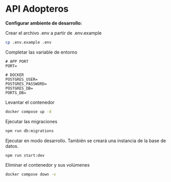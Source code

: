 # API Adopteros

**Configurar ambiente de desarrollo:**

Crear el archivo .env a partir de .env.example

```sh
cp .env.example .env
```

Completar las variable de entorno

```env
# APP PORT
PORT=

# DOCKER
POSTGRES_USER=
POSTGRES_PASSWORD=
POSTGRES_DB=
PORTS_DB=
```

Levantar el contenedor

```sh
docker compose up -d
```

Ejecutar las migraciones

```sh
npm run db:migrations
```

Ejecutar en modo desarrollo. También se creará una instancia de la base de datos.

```sh
npm run start:dev
```

Eliminar el contenedor y sus volúmenes

```sh
docker compose down -v
```
